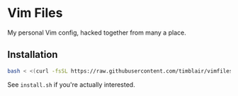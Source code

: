 # Vim Files

My personal Vim config, hacked together from many a place.

## Installation

```sh
bash < <(curl -fsSL https://raw.githubusercontent.com/timblair/vimfiles/master/install.sh)
```

See `install.sh` if you're actually interested.
